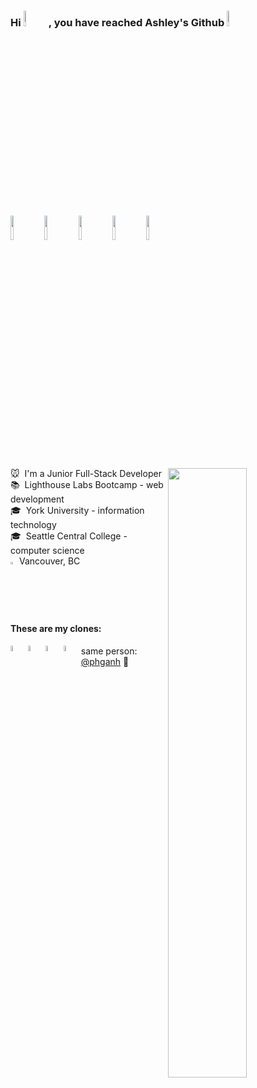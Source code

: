 ### Hi <img width="8%" src="https://media.giphy.com/media/hvRJCLFzcasrR4ia7z/giphy.gif" />, you have reached Ashley's Github <img width="8%" src="https://cdn-icons-png.flaticon.com/512/2907/2907253.png"/>
<img width="10%" src="https://cdn-icons.flaticon.com/png/512/5111/premium/5111043.png?token=exp=1649401682~hmac=6c9f7452228a4ae20cc5a061ea174b71"/>
<img width="10%" src="https://cdn-icons.flaticon.com/png/512/5119/premium/5119097.png?token=exp=1649401682~hmac=1896522f34e9052139c77dc7cd5247d4"/>
<img width="10%" src="https://cdn-icons.flaticon.com/png/512/5119/premium/5119043.png?token=exp=1649401682~hmac=86948c847edbc33b23577a146c893d7c"/>
<img width="10%" src="https://cdn-icons.flaticon.com/png/512/5119/premium/5119064.png?token=exp=1649401682~hmac=fb54b6ffb4bc294f55e74a269675dc8f"/>
<img width="10%" src="https://cdn-icons.flaticon.com/png/512/5119/premium/5119029.png?token=exp=1649401682~hmac=0682846f3ad7d01fcf268dcc7ef42f8c"/>



🐭&nbsp; I'm a Junior Full-Stack Developer <img align="right" src="https://github.com/SP-XD/SP-XD/blob/main/images/dino_rounded.gif?raw=true" href="https://github.com/SP-XD" width="50%" /><br>
📚&nbsp; Lighthouse Labs Bootcamp - web development<br>
🎓&nbsp; York University - information technology<br>
🎓&nbsp; Seattle Central College - computer science<br>
<img width="2%" alt="current" src="https://cdn-icons-png.flaticon.com/512/302/302829.png"/> Vancouver, BC

#### These are my clones:
[<img align="left" width="5%" alt="PhgAnh | Github" src="https://cdn-icons.flaticon.com/png/512/3488/premium/3488426.png?token=exp=1649402271~hmac=25d6db0f9302dd6d0aa377078e673db7"/>][other github]

[<img align="left" width="5%" alt="PhgAnh | LinkedIn" src="https://cdn-icons.flaticon.com/png/512/3488/premium/3488326.png?token=exp=1649402666~hmac=09cc9b602a1880c3984806ba68c35eee"/>][linkedin]

[<img align="left" width="5%" src="https://cdn-icons.flaticon.com/png/512/2721/premium/2721688.png?token=exp=1649402719~hmac=3f97371cf599ee192d6187774e193aa5"/>][portfolio]

[<img align="left" width="5%" src="https://cdn-icons.flaticon.com/png/512/896/premium/896846.png?token=exp=1649402830~hmac=727220b2c819e4e102932967b1882129"/>][resume]




same person: [@phganh](https://github.com/phganh) 🧬


[linkedin]: https://linkedin.com/in/phganh
[resume]: https://bit.ly/3NS3fXs
[portfolio]: https://phganh.com
[other github]: https://github.com/phganh


